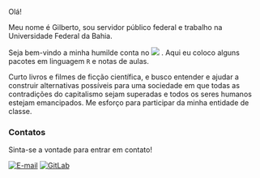 Olá!

Meu nome é Gilberto, sou servidor público federal e trabalho na Universidade Federal da Bahia.

Seja bem-vindo a minha humilde conta no [![](https://img.shields.io/static/v1?label=GitHub&message=gilberto-sassi&color=black&logo=github)](https://github.com/gilberto-sassi/) . Aqui eu coloco alguns pacotes em linguagem `R` e notas de aulas.

Curto livros e filmes de ficção científica, e  busco entender e ajudar a construir alternativas possíveis para uma sociedade em que todas as contradições do capitalismo sejam superadas e todos os seres humanos estejam emancipados. Me esforço para participar da minha entidade de classe.

### Contatos

Sinta-se a vontade para entrar em contato!

[![E-mail](https://img.shields.io/badge/-E--mail-blue)](mailto:sassi.pereira.gilberto@gmail.com)
[![GitLab](https://img.shields.io/static/v1?label=GitLab&message=gilberto-sassi&color=orange&logo=gitlab)](https://gitlab.com/gilberto-sassi)

